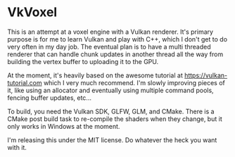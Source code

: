 VkVoxel
====

This is an attempt at a voxel engine with a Vulkan renderer. It's primary purpose is for me to learn Vulkan and play with C++, which I don't get to do very often in my day job. The eventual plan is to have a multi threaded renderer that can handle chunk updates in another thread all the way from building the vertex buffer to uploading it to the GPU.

At the moment, it's heavily based on the awesome tutorial at https://vulkan-tutorial.com which I very much recommend. I'm slowly improving pieces of it, like using an allocator and eventually using multiple command pools, fencing buffer updates, etc...

To build, you need the Vulkan SDK, GLFW, GLM, and CMake. There is a CMake post build task to re-compile the shaders when they change, but it only works in Windows at the moment.

I'm releasing this under the MIT license. Do whatever the heck you want with it.